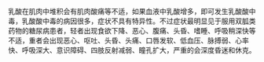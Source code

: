 乳酸在肌肉中堆积会有肌肉酸痛等不适，如果血液中乳酸增多，即可发生乳酸酸中毒，乳酸酸中毒的病因很多，症状不具有特异性。不过症状最明显见于服用双胍类药物的糖尿病患者，轻者出现食欲下降、恶心、腹痛、头昏、嗜睡、呼吸稍深快等不适，重者会出现恶心、呕吐、头昏、头痛、口唇发软、低血压、脉搏弱、心率快、呼吸深大、意识障碍、四肢反射减弱、瞳孔扩大，严重的会深度昏迷和休克。

